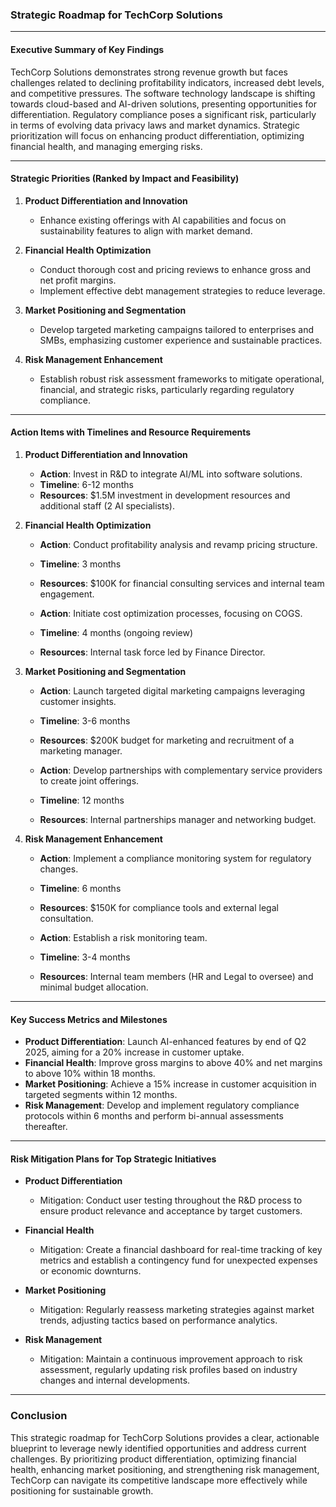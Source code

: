 ### Strategic Roadmap for TechCorp Solutions

---

#### **Executive Summary of Key Findings**
TechCorp Solutions demonstrates strong revenue growth but faces challenges related to declining profitability indicators, increased debt levels, and competitive pressures. The software technology landscape is shifting towards cloud-based and AI-driven solutions, presenting opportunities for differentiation. Regulatory compliance poses a significant risk, particularly in terms of evolving data privacy laws and market dynamics. Strategic prioritization will focus on enhancing product differentiation, optimizing financial health, and managing emerging risks.

---

#### **Strategic Priorities (Ranked by Impact and Feasibility)**

1. **Product Differentiation and Innovation**
   - Enhance existing offerings with AI capabilities and focus on sustainability features to align with market demand.
   
2. **Financial Health Optimization**
   - Conduct thorough cost and pricing reviews to enhance gross and net profit margins.
   - Implement effective debt management strategies to reduce leverage.

3. **Market Positioning and Segmentation**
   - Develop targeted marketing campaigns tailored to enterprises and SMBs, emphasizing customer experience and sustainable practices.

4. **Risk Management Enhancement**
   - Establish robust risk assessment frameworks to mitigate operational, financial, and strategic risks, particularly regarding regulatory compliance.

---

#### **Action Items with Timelines and Resource Requirements**

1. **Product Differentiation and Innovation**
   - **Action**: Invest in R&D to integrate AI/ML into software solutions. 
   - **Timeline**: 6-12 months
   - **Resources**: $1.5M investment in development resources and additional staff (2 AI specialists).

2. **Financial Health Optimization**
   - **Action**: Conduct profitability analysis and revamp pricing structure.
   - **Timeline**: 3 months
   - **Resources**: $100K for financial consulting services and internal team engagement.

   - **Action**: Initiate cost optimization processes, focusing on COGS.
   - **Timeline**: 4 months (ongoing review)
   - **Resources**: Internal task force led by Finance Director.

3. **Market Positioning and Segmentation**
   - **Action**: Launch targeted digital marketing campaigns leveraging customer insights.
   - **Timeline**: 3-6 months
   - **Resources**: $200K budget for marketing and recruitment of a marketing manager.

   - **Action**: Develop partnerships with complementary service providers to create joint offerings.
   - **Timeline**: 12 months
   - **Resources**: Internal partnerships manager and networking budget.

4. **Risk Management Enhancement**
   - **Action**: Implement a compliance monitoring system for regulatory changes.
   - **Timeline**: 6 months
   - **Resources**: $150K for compliance tools and external legal consultation.

   - **Action**: Establish a risk monitoring team.
   - **Timeline**: 3-4 months
   - **Resources**: Internal team members (HR and Legal to oversee) and minimal budget allocation.

---

#### **Key Success Metrics and Milestones**
- **Product Differentiation**: Launch AI-enhanced features by end of Q2 2025, aiming for a 20% increase in customer uptake.
- **Financial Health**: Improve gross margins to above 40% and net margins to above 10% within 18 months.
- **Market Positioning**: Achieve a 15% increase in customer acquisition in targeted segments within 12 months.
- **Risk Management**: Develop and implement regulatory compliance protocols within 6 months and perform bi-annual assessments thereafter.

---

#### **Risk Mitigation Plans for Top Strategic Initiatives**
- **Product Differentiation**
   - Mitigation: Conduct user testing throughout the R&D process to ensure product relevance and acceptance by target customers.
  
- **Financial Health**
   - Mitigation: Create a financial dashboard for real-time tracking of key metrics and establish a contingency fund for unexpected expenses or economic downturns.
  
- **Market Positioning**
   - Mitigation: Regularly reassess marketing strategies against market trends, adjusting tactics based on performance analytics.

- **Risk Management**
   - Mitigation: Maintain a continuous improvement approach to risk assessment, regularly updating risk profiles based on industry changes and internal developments.

---

### Conclusion
This strategic roadmap for TechCorp Solutions provides a clear, actionable blueprint to leverage newly identified opportunities and address current challenges. By prioritizing product differentiation, optimizing financial health, enhancing market positioning, and strengthening risk management, TechCorp can navigate its competitive landscape more effectively while positioning for sustainable growth.